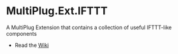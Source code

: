 # MultiPlug.Ext.IFTTT

A MultiPlug Extension that contains a collection of useful IFTTT-like components

* Read the [Wiki](https://github.com/multiplug-hub/MultiPlug.Ext.IFTTT/wiki)